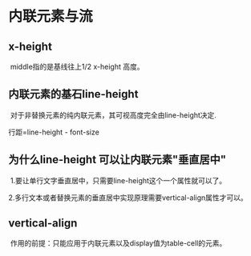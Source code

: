 # 内联元素与流



## x-height

​	middle指的是基线往上1/2 x-height 高度。



## 内联元素的基石line-height

​	对于非替换元素的纯内联元素，其可视高度完全由line-height决定.

行距=line-height - font-size



## 为什么line-height 可以让内联元素"垂直居中"

​	1.要让单行文字垂直居中，只需要line-height这个一个属性就可以了。

​	2.多行文本或者替换元素的垂直居中实现原理需要vertical-align属性才可以。

 

## vertical-align

​	作用的前提：只能应用于内联元素以及display值为table-cell的元素。

